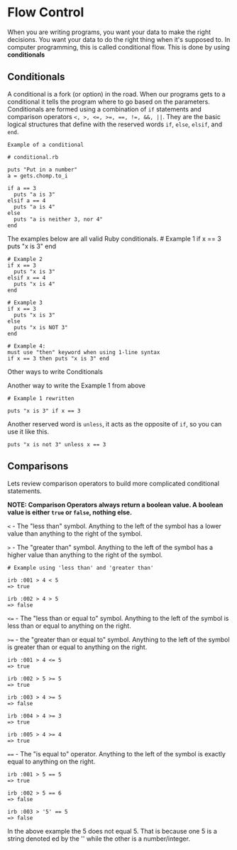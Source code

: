 # Flow Control

When you are writing programs, you want your data to make the right decisions. You want your data to do the right thing when it's supposed to. In computer programming, this is called conditional flow. This is done by using **conditionals**

## Conditionals

A conditional is a fork (or option) in the road. When our programs gets to a conditional it tells the program where to go based on the parameters. Conditionals are formed using a combination of `if` statements and comparison operators `<, >, <=, >=, ==, !=, &&, ||`. They are the basic logical structures that define with the reserved words `if`, `else`, `elsif`, and `end`.

    Example of a conditional

    # conditional.rb

    puts "Put in a number"
    a = gets.chomp.to_i

    if a == 3
      puts "a is 3"
    elsif a == 4
      puts "a is 4"
    else
      puts "a is neither 3, nor 4"
    end

The examples below are all valid Ruby conditionals.
    # Example 1
    if x == 3
      puts "x is 3"
    end

    # Example 2
    if x == 3
      puts "x is 3"
    elsif x == 4
      puts "x is 4"
    end

    # Example 3
    if x == 3
      puts "x is 3"
    else
      puts "x is NOT 3"
    end

    # Example 4:
    must use "then" keyword when using 1-line syntax
    if x == 3 then puts "x is 3" end

Other ways to write Conditionals

Another way to write the Example 1 from above

    # Example 1 rewritten

    puts "x is 3" if x == 3

Another reserved word is `unless`, it acts as the opposite of `if`, so you can use it like this.

    puts "x is not 3" unless x == 3

## Comparisons

Lets review comparison operators to build more complicated conditional statements.

**NOTE: Comparison Operators always return a boolean value. A boolean value is either `true` or `false`, nothing else.**

`<` - The "less than" symbol. Anything to the left of the symbol has a lower value than anything to the right of the symbol.

`>` - The "greater than" symbol. Anything to the left of the symbol has a higher value than anything to the right of the symbol.

    # Example using 'less than' and 'greater than'

    irb :001 > 4 < 5
    => true

    irb :002 > 4 > 5
    => false

`<=` - The "less than or equal to" symbol. Anything to the left of the symbol is less than or equal to anything on the right.

`>=` - the "greater than or equal to" symbol. Anything to the left of the symbol is greater than or equal to anything on the right.

    irb :001 > 4 <= 5
    => true

    irb :002 > 5 >= 5
    => true

    irb :003 > 4 >= 5
    => false

    irb :004 > 4 >= 3
    => true

    irb :005 > 4 >= 4
    => true

`==` - The "is equal to" operator. Anything to the left of the symbol is exactly equal to anything on the right.

    irb :001 > 5 == 5
    => true

    irb :002 > 5 == 6
    => false

    irb :003 > '5' == 5
    => false

In the above example the 5 does not equal 5. That is because one 5 is a string denoted ed by the '' while the other is a number/integer.
